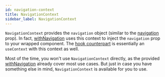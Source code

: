 ```yaml
---
id: navigation-context
title: NavigationContext
sidebar_label: NavigationContext
---
```


`NavigationContext` provides the `navigation` object (similar to the [navigation](navigation-prop.html) prop). In fact, [withNavigation](with-navigation.html) uses this context to inject the `navigation` prop to your wrapped component. The [hook counterpart](https://github.com/react-navigation/react-navigation-hooks#usenavigation) is essentially an `useContext` with this context as well.

Most of the time, you won't use `NavigationContext` directly, as the provided [withNavigation](with-navigation.html) already cover most use cases. But just in case you have something else in mind, `NavigationContext` is available for you to use.
